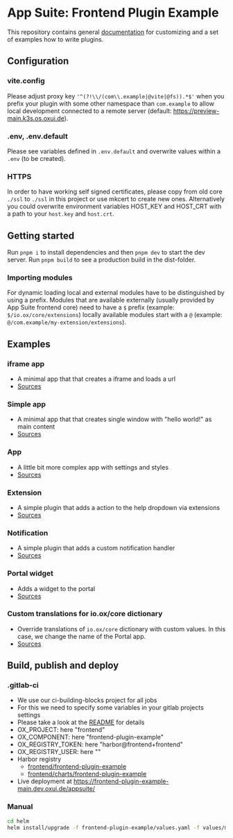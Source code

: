# App Suite: Frontend Plugin Example

This repository contains general [documentation](docs) for customizing and a set of examples how to write plugins.

## Configuration

### vite.config

Please adjust proxy key `'^(?!\\/(com\\.example|@vite|@fs)).*$'` when you prefix your plugin with some other namespace than `com.example` to allow local development connected to a remote server (default: <https://preview-main.k3s.os.oxui.de>).

### .env, .env.default

Please see variables defined in `.env.default` and overwrite values within a `.env` (to be created).

### HTTPS

In order to have working self signed certificates, please copy from old core `./ssl`  to `./ssl` in this project or use mkcert to create new ones. Alternatively you could overwrite environment variables HOST_KEY and HOST_CRT with a path to your `host.key` and `host.crt`.

## Getting started

Run `pnpm i` to install dependencies and then `pnpm dev` to start the dev server. Run `pnpm build` to see a production build in the dist-folder.

### Importing modules

For dynamic loading local and external modules have to be distinguished by using a prefix. Modules that are available externally (usually provided by App Suite frontend core) need to have a `$` prefix (example: `$/io.ox/core/extensions`) locally available modules start with a `@` (example: `@/com.example/my-extension/extensions`).

## Examples

### iframe app

- A minimal app that that creates a iframe and loads a url
- [Sources](src/com.example/my-iframe-app)

### Simple app

- A minimal app that that creates single window with "hello world!" as main content
- [Sources](src/com.example/my-simple-app)

### App

- A little bit more complex app with settings and styles
- [Sources](src/com.example/my-app)

### Extension

- A simple plugin that adds a action to the help dropdown via extensions
- [Sources](src/com.example/my-extension)

### Notification

- A simple plugin that adds a custom notification handler
- [Sources](src/com.example/my-notification)

### Portal widget

- Adds a widget to the portal
- [Sources](src/com.example/my-portal-widget)

### Custom translations for io.ox/core dictionary

- Override translations of `io.ox/core` dictionary with custom values. In this case, we change the name of the Portal app.
- [Sources](src/com.example/custom-i18n)

## Build, publish and deploy

### .gitlab-ci

- We use our ci-building-blocks project for all jobs
- For this we need to specify some variables in your gitlab projects settings
- Please take a look at the [README](https://gitlab.open-xchange.com/sre/ci-building-blocks) for details
- OX_PROJECT: here "frontend"
- OX_COMPONENT: here "frontend-plugin-example"
- OX_REGISTRY_TOKEN: here "harbor@frontend+frontend"
- OX_REGISTRY_USER: here "<secret-token>"
- Harbor registry
  - [frontend/frontend-plugin-example](https://registry.cloud.oxoe.io/harbor/projects/47/repositories/frontend-plugin-example)
  - [frontend/charts/frontend-plugin-example](https://registry.cloud.oxoe.io/harbor/projects/47/repositories/charts%2Ffrontend-plugin-example)
- Live deployment at <https://frontend-plugin-example-main.dev.oxui.de/appsuite/>

### Manual

```sh
cd helm
helm install/upgrade -f frontend-plugin-example/values.yaml -f values/manual.yaml plugin-example ./frontend-plugin-example
```

